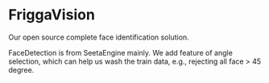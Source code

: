 # FriggaVision
Our open source complete face identification solution.

FaceDetection is from SeetaEngine mainly. We add feature of angle selection, which can help us wash the train data, e.g., rejecting all face > 45 degree.